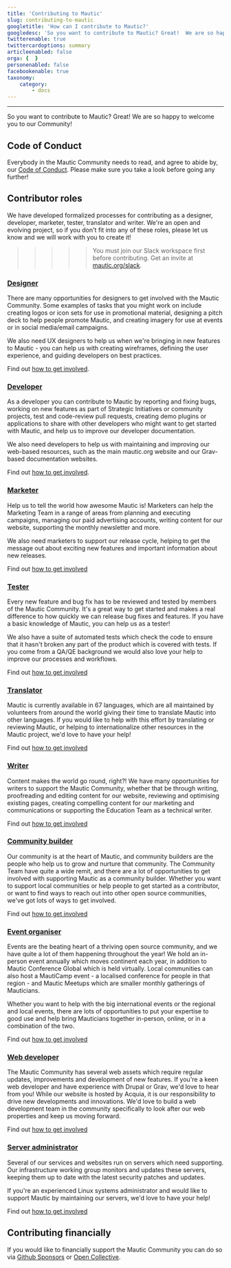 ```yaml
---
title: 'Contributing to Mautic'
slug: contributing-to-mautic
googletitle: 'How can I contribute to Mautic?'
googledesc: 'So you want to contribute to Mautic? Great!  We are so happy to welcome you to our Community! We have opportunities for many skillsets!'
twitterenable: true
twittercardoptions: summary
articleenabled: false
orga: {  }
personenabled: false
facebookenable: true
taxonomy:
    category:
        - docs
---
```


---
So you want to contribute to Mautic? Great!  We are so happy to welcome you to our Community!

## Code of Conduct
Everybody in the Mautic Community needs to read, and agree to abide by, our [Code of Conduct][code-of-conduct].  Please make sure you take a look before going any further!

## Contributor roles

We have developed formalized processes for contributing as a designer, developer, marketer, tester, translator and writer. We're an open and evolving project, so if you don't fit into any of these roles, please let us know and we will work with you to create it!

>>>>> You must join our Slack workspace first before contributing. Get an invite at [mautic.org/slack][mautic-slack].

### [Designer][designer]
There are many opportunities for designers to get involved with the Mautic Community. Some examples of tasks that you might work on include creating logos or icon sets for use in promotional material, designing a pitch deck to help people promote Mautic, and creating imagery for use at events or in social media/email campaigns.

We also need UX designers to help us when we're bringing in new features to Mautic - you can help us with creating wireframes, defining the user experience, and guiding developers on best practices.

Find out [how to get involved][designer].

### [Developer][developer]
As a developer you can contribute to Mautic by reporting and fixing bugs, working on new features as part of Strategic Initiatives or community projects, test and code-review pull requests, creating demo plugins or applications to share with other developers who might want to get started with Mautic, and help us to improve our developer documentation.

We also need developers to help us with maintaining and improving our web-based resources, such as the main mautic.org website and our Grav-based documentation websites.

Find out [how to get involved][developer].

### [Marketer][marketer]
Help us to tell the world how awesome Mautic is! Marketers can help the Marketing Team in a range of areas from planning and executing campaigns, managing our paid advertising accounts, writing content for our website, supporting the monthly newsletter and more.

We also need marketers to support our release cycle, helping to get the message out about exciting new features and important information about new releases.

Find out [how to get involved][marketer]

### [Tester][tester]
Every new feature and bug fix has to be reviewed and tested by members of the Mautic Community.  It's a great way to get started and makes a real difference to how quickly we can release bug fixes and features. If you have a basic knowledge of Mautic, you can help us as a tester!

We also have a suite of automated tests which check the code to ensure that it hasn't broken any part of the product which is covered with tests.  If you come from a QA/QE background we would also love your help to improve our processes and workflows.

Find out [how to get involved][tester]

### [Translator][translator]
Mautic is currently available in 67 languages, which are all maintained by volunteers from around the world giving their time to translate Mautic into other languages.  If you would like to help with this effort by translating or reviewing Mautic, or helping to internationalize other resources in the Mautic project, we'd love to have your help!

Find out [how to get involved][translator]
### [Writer][writer]
Content makes the world go round, right?!  We have many opportunities for writers to support the Mautic Community, whether that be through writing, proofreading and editing content for our website, reviewing and optimising existing pages, creating compelling content for our marketing and communications or supporting the Education Team as a technical writer.

Find out [how to get involved][writer]

### [Community builder][community]
Our community is at the heart of Mautic, and community builders are the people who help us to grow and nurture that community.  The Community Team have quite a wide remit, and there are a lot of opportunities to get involved with supporting Mautic as a community builder.  Whether you want to support local communities or help people to get started as a contributor, or want to find ways to reach out into other open source communities, we've got lots of ways to get involved.

Find out [how to get involved][community]
### [Event organiser][events]
Events are the beating heart of a thriving open source community, and we have quite a lot of them happening throughout the year!  We hold an in-person event annually which moves continent each year, in addition to Mautic Conference Global which is held virtually.  Local communities can also host a MautiCamp event - a localised conference for people in that region - and Mautic Meetups which are smaller monthly gatherings of Mauticians.

Whether you want to help with the big international events or the regional and local events, there are lots of opportunities to put your expertise to good use and help bring Mauticians together in-person, online, or in a combination of the two.

Find out [how to get involved][events]
### [Web developer][web-developer]
The Mautic Community has several web assets which require regular updates, improvements and development of new features. If you're a keen web developer and have experience with Drupal or Grav, we'd love to hear from you!  While our website is hosted by Acquia, it is our responsibility to drive new developments and innovations. We'd love to build a web development team in the community specifically to look after our web properties and keep us moving forward.

Find out [how to get involved][web-developer]
### [Server administrator][server-admin]
Several of our services and websites run on servers which need supporting. Our infrastructure working group monitors and updates these servers, keeping them up to date with the latest security patches and updates.

If you're an experienced Linux systems administrator and would like to support Mautic by maintaining our servers, we'd love to have your help!

Find out [how to get involved][server-admin]
## Contributing financially

If you would like to financially support the Mautic Community you can do so via [Github Sponsors][gh-sponsors] or [Open Collective][open-collective].

[code-of-conduct]: </community-wide-resources/code-of-conduct>
[mautic-slack]: <https://www.mautic.org/slack>
[designer]: </contributing-to-mautic/designer>
[developer]: </contributing-to-mautic/developer>
[marketer]: </contributing-to-mautic/marketer>
[tester]: </contributing-to-mautic/tester>
[translator]: </contributing-to-mautic/translator>
[writer]:</contributing-to-mautic/writer>
[community]:</contributing-to-mautic/community-builder>
[events]:</contributing-to-mautic/event-organizer>
[web-developer]:</contributing-to-mautic/web-developer>
[server-admin]: </contributing-to-mautic/server-admin>
[gh-sponsors]: <https://github.com/sponsors/mautic>
[open-collective]: <https://www.opencollective.com/mautic>
